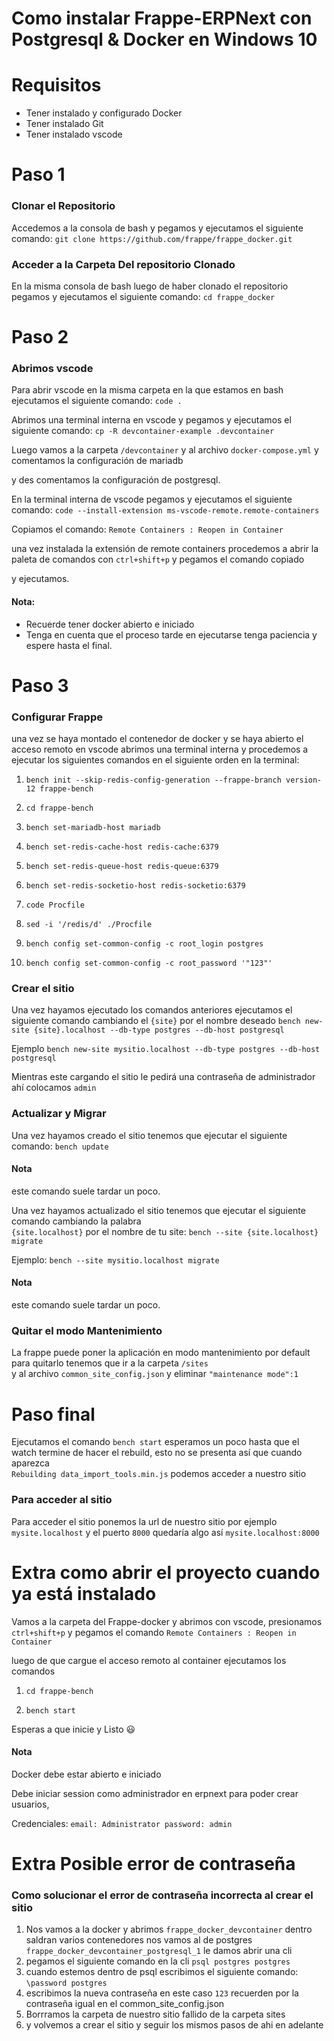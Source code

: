 # Como instalar Frappe-ERPNext con Postgresql & Docker en Windows 10  

  

# Requisitos 
- Tener instalado y configurado Docker 
- Tener instalado Git 
- Tener instalado vscode 

# Paso 1 

  

### Clonar el Repositorio 
Accedemos a la consola de bash y pegamos y ejecutamos el siguiente comando: `git clone https://github.com/frappe/frappe_docker.git` 

  

### Acceder a la Carpeta Del repositorio Clonado 
En la misma consola de bash luego de haber clonado el repositorio pegamos y ejecutamos el siguiente comando: `cd frappe_docker` 

  

# Paso 2 

### Abrimos vscode 

Para abrir vscode en la misma carpeta en la que estamos en bash ejecutamos el siguiente comando: `code .` 

Abrimos una terminal interna en vscode y pegamos y ejecutamos el siguiente comando: `cp -R devcontainer-example .devcontainer` 

Luego vamos a la carpeta `/devcontainer` y al archivo `docker-compose.yml` y comentamos la configuración de mariadb  

y des comentamos la configuración de postgresql. 

En la terminal interna de vscode pegamos y ejecutamos el siguiente comando: `code --install-extension ms-vscode-remote.remote-containers` 

Copiamos el comando: `Remote Containers : Reopen in Container` 

una vez instalada la extensión de remote containers procedemos a abrir la paleta de comandos con `ctrl+shift+p` y pegamos el comando copiado 

y ejecutamos. 

#### Nota:  

* Recuerde tener docker abierto e iniciado 
* Tenga en cuenta que el proceso tarde en ejecutarse tenga paciencia y espere hasta el final. 

# Paso 3 

### Configurar Frappe 
una vez se haya montado el contenedor de docker y se haya abierto el acceso remoto en vscode 
abrimos una terminal interna y procedemos a ejecutar los siguientes comandos en el siguiente orden en la terminal: 

1. `bench init --skip-redis-config-generation --frappe-branch version-12 frappe-bench` 

2. `cd frappe-bench` 

3. `bench set-mariadb-host mariadb` 

4. `bench set-redis-cache-host redis-cache:6379` 

5. `bench set-redis-queue-host redis-queue:6379` 

6. `bench set-redis-socketio-host redis-socketio:6379` 

7. `code Procfile` 

8. `sed -i '/redis/d' ./Procfile` 

9. `bench config set-common-config -c root_login postgres` 

10. `bench config set-common-config -c root_password '"123"'` 

### Crear el sitio 

Una vez hayamos ejecutado los comandos anteriores ejecutamos el siguiente comando cambiando el `{site}` por el nombre deseado 
`bench new-site {site}.localhost --db-type postgres --db-host postgresql` 

Ejemplo 
`bench new-site mysitio.localhost --db-type postgres --db-host postgresql` 

Mientras este cargando el sitio le pedirá una contraseña de administrador 
ahí colocamos `admin` 

  

### Actualizar y Migrar 
Una vez hayamos creado el sitio tenemos que ejecutar el siguiente comando: `bench update` 

  

#### Nota  
este comando suele tardar un poco. 

  

Una vez hayamos actualizado el sitio tenemos que ejecutar el siguiente comando cambiando la palabra  
`{site.localhost}` por el nombre de tu site: `bench --site {site.localhost} migrate` 

  

Ejemplo: 
`bench --site mysitio.localhost migrate` 

  

#### Nota  
este comando suele tardar un poco. 

  

### Quitar el modo Mantenimiento 
La frappe puede poner la aplicación en modo mantenimiento por default para quitarlo tenemos que ir a la carpeta `/sites`  
y al archivo `common_site_config.json` y eliminar `"maintenance mode":1` 

# Paso final 
Ejecutamos el comando `bench start` esperamos un poco hasta que el watch termine de hacer el rebuild, esto no se presenta así que cuando aparezca  
`Rebuilding data_import_tools.min.js` podemos acceder a nuestro sitio 

### Para acceder al sitio 
Para acceder el sitio ponemos la url de nuestro sitio por ejemplo `mysite.localhost` y el puerto `8000` 
quedaría algo así `mysite.localhost:8000` 

# Extra como abrir el proyecto cuando ya está instalado 

Vamos a la carpeta del Frappe-docker y abrimos con vscode, presionamos `ctrl+shift+p` y pegamos el comando `Remote Containers : Reopen in Container` 

luego de que cargue el acceso remoto al container ejecutamos los comandos 

1. `cd frappe-bench` 

2. `bench start`  

Esperas a que inicie y Listo :smiley: 

#### Nota 

Docker debe estar abierto e iniciado

Debe iniciar session como administrador en erpnext para poder crear usuarios,

Credenciales:
`
email: Administrator
password: admin
`
# Extra Posible error de contraseña

### Como solucionar el error de contraseña incorrecta al crear el sitio

1. Nos vamos a la docker y abrimos `frappe_docker_devcontainer` dentro saldran varios contenedores nos vamos al de postgres `frappe_docker_devcontainer_postgresql_1` le damos abrir una cli
2. pegamos el siguiente comando en la cli `psql postgres postgres`
3. cuando estemos dentro de psql escribimos el siguiente comando: `\password postgres`
4. escribimos la nueva contraseña en este caso `123` recuerden por la contraseña igual en el common_site_config.json
5. Borrramos la carpeta de nuestro sitio fallido de la carpeta sites
6. y volvemos a crear el sitio y seguir los mismos pasos de ahi en adelante
